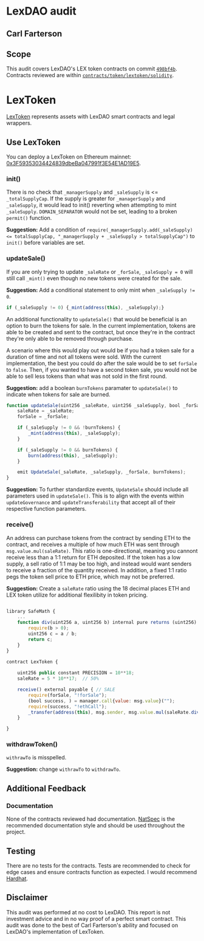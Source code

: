 # LexDAO audit
## Carl Farterson

## Scope
This audit covers LexDAO's LEX token contracts on commit [`498bf4b`](https://github.com/lexDAO/LexCorpus/tree/498bf4b50ae5f6c4719998346f6f5a54ba273537).  Contracts reviewed are within [`contracts/token/lextoken/solidity`](https://github.com/lexDAO/LexCorpus/tree/498bf4b50ae5f6c4719998346f6f5a54ba273537/contracts/token/lextoken/solidity).

# LexToken

[LexToken](https://github.com/lexDAO/LexToken) represents assets with LexDAO smart contracts and legal wrappers.

## Use LexToken

You can deploy a LexToken on Ethereum mainnet: [0x3F59353034424839dbeBa047991f3E54E1AD19E5](https://etherscan.io/address/0x3F59353034424839dbeBa047991f3E54E1AD19E5#code). 


### init()

There is no check that `_managerSupply` and `_saleSupply` is <= `_totalSupplyCap`.  If the supply is greater for `_managerSupply` and `_saleSupply`, it would lead to init() reverting when attempting to mint `_saleSupply`.  `DOMAIN_SEPARATOR` would not be set, leading to a broken `permit()` function.

__Suggestion:__ Add a condition of `require(_managerSupply.add(_saleSupply) <= totalSupplyCap, "_managerSupply + _saleSupply > totalSupplyCap")` to `init()` before variables are set.


### updateSale()
If you are only trying to update `_saleRate` or `_forSale`, `_saleSupply = 0` will still call `_mint()` even though no new tokens were created for the sale.

__Suggestion:__ Add a conditional statement to only mint when `_saleSupply != 0`.
```Javascript
if (_saleSupply != 0) {_mint(address(this), _saleSupply);}
```

An additional functionality to `updateSale()` that would be beneficial is an option to burn the tokens for sale.  In the current implementation, tokens are able to be created and sent to the contract, but once they're in the contract they're only able to be removed through purchase.

A scenario where this would play out would be if you had a token sale for a duration of time and not all tokens were sold.  With the current implementation, the best you could do after the sale would be to set `forSale` to `false`.  Then, if you wanted to have a second token sale, you would not be able to sell less tokens than what was not sold in the first round.

__Suggestion:__ add a boolean `burnTokens` paramater to `updateSale()` to indicate when tokens for sale are burned.

```Javascript
function updateSale(uint256 _saleRate, uint256 _saleSupply, bool _forSale, bool burnTokens) external onlyManager {
    saleRate = _saleRate;
    forSale = _forSale;

    if (_saleSupply != 0 && !burnTokens) {
        _mint(address(this), _saleSupply);
    }

    if (_saleSupply != 0 && burnTokens) {
        burn(address(this), _saleSupply);
    }

    emit UpdateSale(_saleRate, _saleSupply, _forSale, burnTokens);
}
```

__Suggestion:__ To further standardize events, `UpdateSale` should include all parameters used in `updateSale()`.  This is to align with the events within `updateGovernance` and `updateTransferability` that accept all of their respective function parameters.


### receive()
An address can purchase tokens from the contract by sending ETH to the contract, and receives a multiple of how much ETH was sent through `msg.value.mul(saleRate)`.  This ratio is one-directional, meaning you cannont receive less than a 1:1 return for ETH deposited.  If the token has a low supply, a sell ratio of 1:1 may be too high, and instead would want senders to receive a fraction of the quantity received.  In addition, a fixed 1:1 ratio pegs the token sell price to ETH price, which may not be preferred.

__Suggestion:__ Create a `saleRate` ratio using the 18 decimal places ETH and LEX token utilize for additional flexilibity in token pricing.

```Javascript

library SafeMath {
    ...
    function div(uint256 a, uint256 b) internal pure returns (uint256) {
        require(b > 0);
        uint256 c = a / b;
        return c;
    }
}

contract LexToken {
    
    uint256 public constant PRECISION = 10**18;
    saleRate = 5 * 10**17;  // 50%

    receive() external payable { // SALE 
        require(forSale, "!forSale");
        (bool success, ) = manager.call{value: msg.value}("");
        require(success, "!ethCall");
        _transfer(address(this), msg.sender, msg.value.mul(saleRate.div(PRECISION)));
    } 

}
```




### withdrawToken()
`withrawTo` is misspelled.

__Suggestion:__ change `withrawTo` to `withdrawTo`.



## Additional Feedback

### Documentation
None of the contracts reviewed had documentation.  [NatSpec](https://solidity.readthedocs.io/en/latest/natspec-format.html#natspec) is the recommended documentation style and should be used throughout the project.

## Testing
There are no tests for the contracts.  Tests are recommended to check for edge cases and ensure contracts function as expected.  I would recommend [Hardhat](https://hardhat.org).


## Disclaimer
This audit was performed at no cost to LexDAO.  This report is not investment advice and in no way proof of a perfect smart contract.  This audit was done to the best of Carl Farterson's ability and focused on LexDAO's implementation of LexToken.

